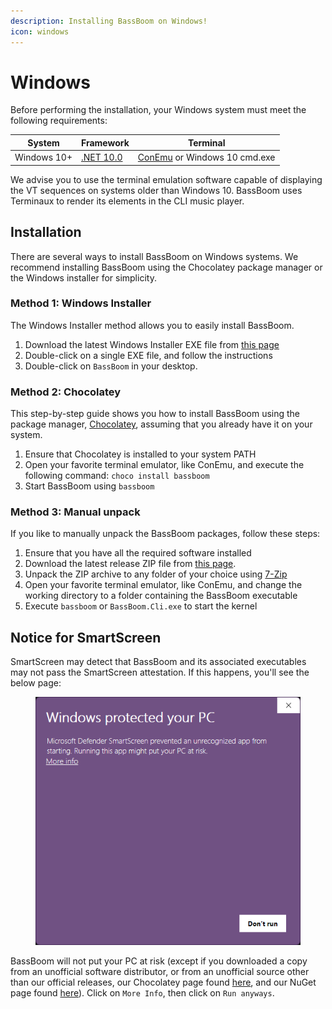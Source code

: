 ```yaml
---
description: Installing BassBoom on Windows!
icon: windows
---
```


# Windows

Before performing the installation, your Windows system must meet the following requirements:

| System      | Framework                                                            | Terminal                                                  |
| ----------- | -------------------------------------------------------------------- | --------------------------------------------------------- |
| Windows 10+ | [.NET 10.0](https://dotnet.microsoft.com/en-us/download/dotnet/10.0) | [ConEmu](https://conemu.github.io/) or Windows 10 cmd.exe |

We advise you to use the terminal emulation software capable of displaying the VT sequences on systems older than Windows 10. BassBoom uses Terminaux to render its elements in the CLI music player.

## Installation

There are several ways to install BassBoom on Windows systems. We recommend installing BassBoom using the Chocolatey package manager or the Windows installer for simplicity.

### Method 1: Windows Installer

The Windows Installer method allows you to easily install BassBoom.

1. Download the latest Windows Installer EXE file from [this page](https://github.com/Aptivi/BassBoom/releases)
2. Double-click on a single EXE file, and follow the instructions
3. Double-click on `BassBoom` in your desktop.

### Method 2: Chocolatey

This step-by-step guide shows you how to install BassBoom using the package manager, [Chocolatey](https://chocolatey.org/install), assuming that you already have it on your system.

1. Ensure that Chocolatey is installed to your system PATH
2. Open your favorite terminal emulator, like ConEmu, and execute the following command: `choco install bassboom`
3. Start BassBoom using `bassboom`

### Method 3: Manual unpack

If you like to manually unpack the BassBoom packages, follow these steps:

1. Ensure that you have all the required software installed
2. Download the latest release ZIP file from [this page](https://github.com/Aptivi/Kernel-Simulator/releases).
3. Unpack the ZIP archive to any folder of your choice using [7-Zip](https://7-zip.org/)
4. Open your favorite terminal emulator, like ConEmu, and change the working directory to a folder containing the BassBoom executable
5. Execute `bassboom` or `BassBoom.Cli.exe` to start the kernel

## Notice for SmartScreen

SmartScreen may detect that BassBoom and its associated executables may not pass the SmartScreen attestation. If this happens, you'll see the below page:

<figure><img src="../../.gitbook/assets/image.png" alt=""><figcaption></figcaption></figure>

BassBoom will not put your PC at risk (except if you downloaded a copy from an unofficial software distributor, or from an unofficial source other than our official releases, our Chocolatey page found [here](https://community.chocolatey.org/packages/bassboom), and our NuGet page found [here](https://www.nuget.org/packages/BassBoom.Basolia/)). Click on `More Info`, then click on `Run anyways`.
